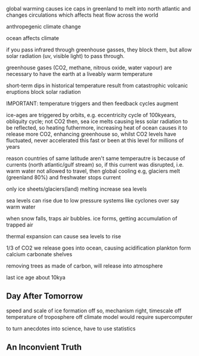 <!-- SPDX-License-Identifier: zlib-acknowledgement -->
global warming causes ice caps in greenland to melt into north atlantic and changes circulations which affects heat flow across the world

anthropegenic climate change

ocean affects climate

if you pass infrared through greenhouse gasses, they block them, 
but allow solar radiation (uv, visible light) to pass through.

greenhouse gases (CO2, methane, nitrous oxide, water vapour) are necessary to have the earth at a liveably warm temperature

short-term dips in historical temperature result from catastrophic volcanic eruptions block solar radiation

IMPORTANT: temperature triggers and then feedback cycles augment

ice-ages are triggered by orbits, e.g. eccentricity cycle of 100kyears, obliquity cycle; not CO2
then, sea ice melts causing less solar radiation to be reflected, so heating
futhermore, increasing heat of ocean causes it to release more CO2, enhancing greenhouse
so, whilst CO2 levels have fluctuated, never accelerated this fast or been at this level for millions of years 

reason countries of same latitude aren't same temperautre is because of currents (north atlantic/gulf stream)
so, if this current was disrupted, i.e. warm water not allowed to travel, then global cooling
e.g, glaciers melt (greenland 80%) and freshwater stops current

only ice sheets/glaciers(land) melting increase sea levels

sea levels can rise due to low pressure systems like cyclones over say warm water

when snow falls, traps air bubbles. ice forms, getting accumulation of trapped air

thermal expansion can cause sea levels to rise

1/3 of CO2 we release goes into ocean, causing acidification
plankton form calcium carbonate shelves

removing trees as made of carbon, will release into atmosphere

last ice age about 10kya

## Day After Tomorrow
speed and scale of ice formation off
so, mechanism right, timescale off
temperature of troposphere off
climate model would require supercomputer

to turn anecdotes into science, have to use statistics

## An Inconvient Truth
